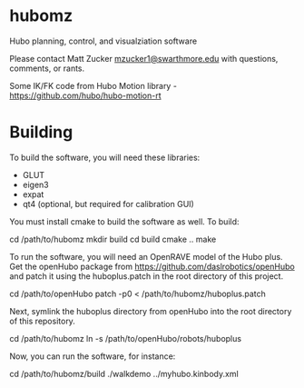 hubomz
======

Hubo planning, control, and visualziation software

Please contact Matt Zucker <mzucker1@swarthmore.edu> with questions,
comments, or rants.

Some IK/FK code from Hubo Motion library -
https://github.com/hubo/hubo-motion-rt

Building
========

To build the software, you will need these libraries:
 
  - GLUT
  - eigen3
  - expat
  - qt4 (optional, but required for calibration GUI)

You must install cmake to build the software as well.  To build:

   cd /path/to/hubomz
   mkdir build
   cd build
   cmake .. 
   make

To run the software, you will need an OpenRAVE model of the Hubo plus.
Get the openHubo package from https://github.com/daslrobotics/openHubo
and patch it using the huboplus.patch in the root directory of this
project.

   cd /path/to/openHubo
   patch -p0 < /path/to/hubomz/huboplus.patch

Next, symlink the huboplus directory from openHubo into the root
directory of this repository.

   cd /path/to/hubomz
   ln -s /path/to/openHubo/robots/huboplus
   
Now, you can run the software, for instance:

   cd /path/to/hubomz/build
   ./walkdemo ../myhubo.kinbody.xml


